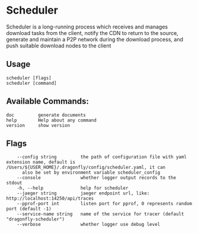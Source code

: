 # Scheduler

Scheduler is a long-running process which receives and manages download tasks from the client, notify the CDN to return to the source, generate and maintain a
P2P network during the download process, and push suitable download nodes to the client

## Usage

```
scheduler [flags]
scheduler [command]
```

## Available Commands:

```
doc         generate documents 
help        Help about any command
version     show version
```

## Flags

```
    --config string         the path of configuration file with yaml extension name, default is /Users/${USER_HOME}/.dragonfly/config/scheduler.yaml, it can 
      also be set by environment variable scheduler_config
    --console               whether logger output records to the stdout
    -h, --help              help for scheduler
    --jaeger string         jaeger endpoint url, like: http://localhost:14250/api/traces
    --pprof-port int        listen port for pprof, 0 represents random port (default -1)
    --service-name string   name of the service for tracer (default "dragonfly-scheduler")
    --verbose               whether logger use debug level
```
